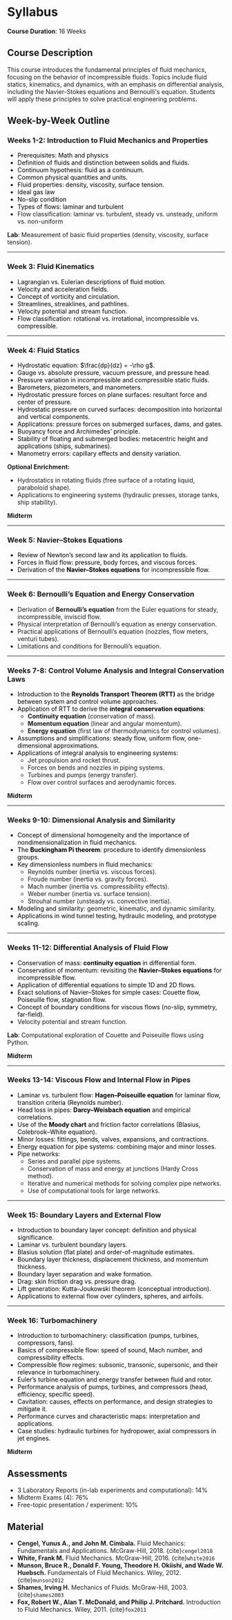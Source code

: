 # Syllabus
**Course Duration**: 16 Weeks

## Course Description
This course introduces the fundamental principles of fluid mechanics, focusing on the behavior of incompressible fluids. Topics include fluid statics, kinematics, and dynamics, with an emphasis on differential analysis, including the Navier-Stokes equations and Bernoulli's equation. Students will apply these principles to solve practical engineering problems.

## Week-by-Week Outline
### **Weeks 1-2: Introduction to Fluid Mechanics and Properties**
- <span style="color: black;">Prerequisites: Math and physics</span>
- <span style="color: black;">Definition of fluids and distinction between solids and fluids.</span>
- <span style="color: black;">Continuum hypothesis: fluid as a continuum.</span>
- <span style="color: black;">Common physical quantities and units.</span>
- <span style="color: black;">Fluid properties: density, viscosity, surface tension.</span>
- <span style="color: black;">Ideal gas law</span>
- <span style="color: black;">No-slip condition</span>
- <span style="color: black;">Types of flows: laminar and turbulent</span>
- Flow classification: laminar vs. turbulent, steady vs. unsteady, uniform vs. non-uniform

**Lab**: Measurement of basic fluid properties (density, viscosity, surface tension).

---

### **Week 3: Fluid Kinematics**
- <span style="color: black;">Lagrangian vs. Eulerian descriptions of fluid motion.</span>
- <span style="color: black;">Velocity and acceleration fields.</span>
- <span style="color: black;">Concept of vorticity and circulation.</span>
- <span style="color: black;">Streamlines, streaklines, and pathlines.</span>
- <span style="color: black;">Velocity potential and stream function.</span>
- <span style="color: black;">Flow classification: rotational vs. irrotational, incompressible vs. compressible.</span>

---

### **Week 4: Fluid Statics**
- <span style="color: black;">Hydrostatic equation: $\frac{dp}{dz} = -\rho g$.</span>  
- <span style="color: black;">Gauge vs. absolute pressure, vacuum pressure, and pressure head.</span>  
- <span style="color: black;">Pressure variation in incompressible and compressible static fluids.</span>  
- <span style="color: black;">Barometers, piezometers, and manometers.</span>  
- <span style="color: black;">Hydrostatic pressure forces on plane surfaces: resultant force and center of pressure.</span>  
- <span style="color: black;">Hydrostatic pressure on curved surfaces: decomposition into horizontal and vertical components.</span>  
- <span style="color: black;">Applications: pressure forces on submerged surfaces, dams, and gates.</span>  
- <span style="color: black;">Buoyancy force and Archimedes’ principle.</span>  
- <span style="color: black;">Stability of floating and submerged bodies: metacentric height and applications (ships, submarines).</span>  
- <span style="color: black;">Manometry errors: capillary effects and density variation.</span>  

**Optional Enrichment:**  
- Hydrostatics in rotating fluids (free surface of a rotating liquid, paraboloid shape).  
- Applications to engineering systems (hydraulic presses, storage tanks, ship stability).  

**Midterm**

---


### **Week 5: Navier–Stokes Equations**
- <span style="color: black;">Review of Newton’s second law and its application to fluids.</span>
- <span style="color: black;">Forces in fluid flow: pressure, body forces, and viscous forces.</span>
- <span style="color: black;">Derivation of the **Navier–Stokes equations** for incompressible flow.</span>

---

### **Week 6: Bernoulli’s Equation and Energy Conservation**
- Derivation of **Bernoulli’s equation** from the Euler equations for steady, incompressible, inviscid flow.
- Physical interpretation of Bernoulli’s equation as energy conservation.
- Practical applications of Bernoulli’s equation (nozzles, flow meters, venturi tubes).
- Limitations and conditions for Bernoulli’s equation.

---

### **Weeks 7-8: Control Volume Analysis and Integral Conservation Laws**
- <span style="color: black;">Introduction to the **Reynolds Transport Theorem (RTT)** as the bridge between system and control volume approaches.</span>
- <span style="color: black;">Application of RTT to derive the **integral conservation equations**:</span>  
  - **Continuity equation** (conservation of mass).  
  - **Momentum equation** (linear and angular momentum).  
  - **Energy equation** (first law of thermodynamics for control volumes).  
- <span style="color: black;">Assumptions and simplifications: steady flow, uniform flow, one-dimensional approximations.</span>
- <span style="color: black;">Applications of integral analysis to engineering systems:</span>  
  - Jet propulsion and rocket thrust.  
  - Forces on bends and nozzles in piping systems.  
  - Turbines and pumps (energy transfer).  
  - Flow over control surfaces and aerodynamic forces.  

**Midterm**


---

### **Weeks 9-10: Dimensional Analysis and Similarity**
- <span style="color: black;">Concept of dimensional homogeneity and the importance of nondimensionalization in fluid mechanics.</span>  
- <span style="color: black;">The **Buckingham Pi theorem**: procedure to identify dimensionless groups.</span>  
- <span style="color: black;">Key dimensionless numbers in fluid mechanics:</span>  
  - Reynolds number (inertia vs. viscous forces).  
  - Froude number (inertia vs. gravity forces).  
  - Mach number (inertia vs. compressibility effects).  
  - Weber number (inertia vs. surface tension).  
  - Strouhal number (unsteady vs. convective inertia).  
- <span style="color: black;">Modeling and similarity:</span> geometric, kinematic, and dynamic similarity.  
- <span style="color: black;">Applications in wind tunnel testing, hydraulic modeling, and prototype scaling.</span>  

---

### **Weeks 11-12: Differential Analysis of Fluid Flow**
- <span style="color: black;">Conservation of mass: **continuity equation** in differential form.</span>
- <span style="color: black;">Conservation of momentum: revisiting the **Navier–Stokes equations** for incompressible flow.</span>
- <span style="color: black;">Application of differential equations to simple 1D and 2D flows.</span>
- <span style="color: black;">Exact solutions of Navier–Stokes for simple cases: Couette flow, Poiseuille flow, stagnation flow.</span>
- <span style="color: black;">Concept of boundary conditions for viscous flows (no-slip, symmetry, far-field).</span>
- Velocity potential and stream function.

**Lab**: Computational exploration of Couette and Poiseuille flows using Python.

**Midterm**

---

### **Weeks 13-14: Viscous Flow and Internal Flow in Pipes**
- <span style="color: black;">Laminar vs. turbulent flow: **Hagen–Poiseuille equation** for laminar flow, transition criteria (Reynolds number).</span>  
- <span style="color: black;">Head loss in pipes: **Darcy–Weisbach equation** and empirical correlations.</span>  
- <span style="color: black;">Use of the **Moody chart** and friction factor correlations (Blasius, Colebrook–White equation).</span>  
- <span style="color: black;">Minor losses: fittings, bends, valves, expansions, and contractions.</span>  
- <span style="color: black;">Energy equation for pipe systems: combining major and minor losses.</span>  
- <span style="color: black;">Pipe networks:</span>  
  - Series and parallel pipe systems.  
  - Conservation of mass and energy at junctions (Hardy Cross method).  
  - Iterative and numerical methods for solving complex pipe networks.  
  - Use of computational tools for large networks.  

---

### **Week 15: Boundary Layers and External Flow**
- <span style="color: black;">Introduction to boundary layer concept: definition and physical significance.</span>  
- <span style="color: black;">Laminar vs. turbulent boundary layers.</span>  
- <span style="color: black;">Blasius solution (flat plate) and order-of-magnitude estimates.</span>  
- <span style="color: black;">Boundary layer thickness, displacement thickness, and momentum thickness.</span>  
- <span style="color: black;">Boundary layer separation and wake formation.</span>  
- <span style="color: black;">Drag: skin friction drag vs. pressure drag.</span>  
- <span style="color: black;">Lift generation: Kutta–Joukowski theorem (conceptual introduction).</span>  
- <span style="color: black;">Applications to external flow over cylinders, spheres, and airfoils.</span>  

---

### **Week 16: Turbomachinery**
- <span style="color: black;">Introduction to turbomachinery: classification (pumps, turbines, compressors, fans).</span>  
- <span style="color: black;">Basics of compressible flow: speed of sound, Mach number, and compressibility effects.</span>  
- <span style="color: black;">Compressible flow regimes: subsonic, transonic, supersonic, and their relevance in turbomachinery.</span>  
- <span style="color: black;">Euler’s turbine equation and energy transfer between fluid and rotor.</span>  
- <span style="color: black;">Performance analysis of pumps, turbines, and compressors (head, efficiency, specific speed).</span>  
- <span style="color: black;">Cavitation: causes, effects on performance, and design strategies to mitigate it.</span>  
- <span style="color: black;">Performance curves and characteristic maps: interpretation and applications.</span>  
- <span style="color: black;">Case studies: hydraulic turbines for hydropower, axial compressors in jet engines.</span>  

**Midterm**

## Assessments
- 3 Laboratory Reports (in-lab experiments and computational): 14%
- Midterm Exams (4): 76%
- Free-topic presentation / experiment: 10%

## Material

- **Cengel, Yunus A., and John M. Cimbala.** Fluid Mechanics: Fundamentals and Applications. McGraw-Hill, 2018. {cite}`cengel2018`
- **White, Frank M.** Fluid Mechanics. McGraw-Hill, 2016. {cite}`white2016`
- **Munson, Bruce R., Donald F. Young, Theodore H. Okiishi, and Wade W. Huebsch.** Fundamentals of Fluid Mechanics. Wiley, 2012. {cite}`munson2012`
- **Shames, Irving H.** Mechanics of Fluids. McGraw-Hill, 2003. {cite}`shames2003`
- **Fox, Robert W., Alan T. McDonald, and Philip J. Pritchard.** Introduction to Fluid Mechanics. Wiley, 2011. {cite}`fox2011`
